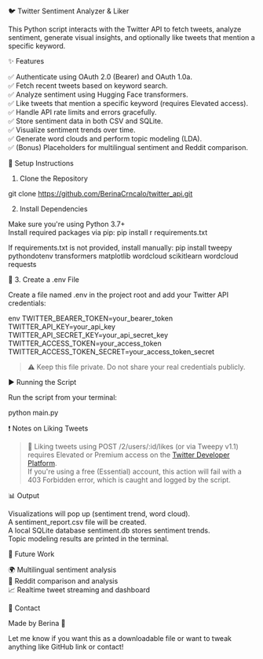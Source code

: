🐦 Twitter Sentiment Analyzer & Liker

This Python script interacts with the Twitter API to fetch tweets, analyze sentiment, generate visual insights, and optionally like tweets that mention a specific keyword.

✨ Features

 ✅ Authenticate using OAuth 2.0 (Bearer) and OAuth 1.0a.  
 ✅ Fetch recent tweets based on keyword search.  
 ✅ Analyze sentiment using Hugging Face transformers.  
 ✅ Like tweets that mention a specific keyword (requires Elevated access).  
 ✅ Handle API rate limits and errors gracefully.  
 ✅ Store sentiment data in both CSV and SQLite.  
 ✅ Visualize sentiment trends over time.  
 ✅ Generate word clouds and perform topic modeling (LDA).  
 ✅ (Bonus) Placeholders for multilingual sentiment and Reddit comparison.  

🚀 Setup Instructions

 1. Clone the Repository

git clone https://github.com/BerinaCrncalo/twitter_api.git

 2. Install Dependencies

Make sure you're using Python 3.7+  
Install required packages via pip:
pip install r requirements.txt

If requirements.txt is not provided, install manually:
pip install tweepy pythondotenv transformers matplotlib wordcloud scikitlearn wordcloud requests

 🔐 3. Create a .env File

Create a file named .env in the project root and add your Twitter API credentials:

env
TWITTER_BEARER_TOKEN=your_bearer_token  
TWITTER_API_KEY=your_api_key  
TWITTER_API_SECRET_KEY=your_api_secret_key  
TWITTER_ACCESS_TOKEN=your_access_token  
TWITTER_ACCESS_TOKEN_SECRET=your_access_token_secret  
> ⚠️ Keep this file private. Do not share your real credentials publicly.  


 ▶️ Running the Script

Run the script from your terminal:

python main.py

 ❗ Notes on Liking Tweets

> 🛑 Liking tweets using POST /2/users/:id/likes (or via Tweepy v1.1) requires Elevated or Premium access on the [Twitter Developer Platform](https://developer.x.com/en/portal/product).  
> If you're using a free (Essential) account, this action will fail with a 403 Forbidden error, which is caught and logged by the script.



 📊 Output

 Visualizations will pop up (sentiment trend, word cloud).  
 A sentiment_report.csv file will be created.  
 A local SQLite database sentiment.db stores sentiment trends.  
 Topic modeling results are printed in the terminal.  



 🧠 Future Work

 🌍 Multilingual sentiment analysis  
 👾 Reddit comparison and analysis  
 📈 Realtime tweet streaming and dashboard  



 📧 Contact

Made by Berina 💙  

Let me know if you want this as a downloadable file or want to tweak anything like GitHub link or contact!